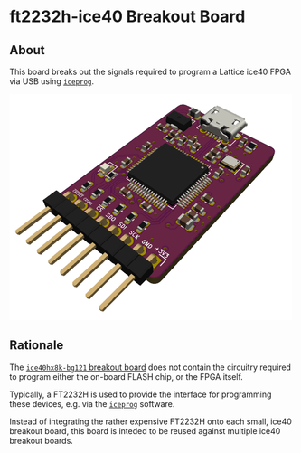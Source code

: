 # ft2232h-ice40 Breakout Board

## About

This board breaks out the signals required to program a Lattice ice40 FPGA via USB using [`iceprog`](https://github.com/YosysHQ/icestorm/tree/master/iceprog).

<img src="images/ft2232h-ice40_profile.png" alt="Profile image of ft2232h-ice40 breakout board" style="zoom:50%;" />

## Rationale

The [`ice40hx8k-bg121` breakout board](https://github.com/jkiv/kicad-breakouts/tree/main/boards/ice40hx8k-bg121) does not contain the circuitry required to program either the on-board FLASH chip, or the FPGA itself.

Typically, a FT2232H is used to provide the interface for programming these devices, e.g. via the [`iceprog`](https://github.com/YosysHQ/icestorm/tree/master/iceprog) software.

Instead of integrating the rather expensive FT2232H onto each small, ice40 breakout board, this board is inteded to be reused against multiple ice40 breakout boards.
